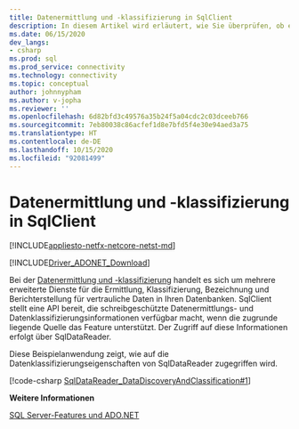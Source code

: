 ```yaml
---
title: Datenermittlung und -klassifizierung in SqlClient
description: In diesem Artikel wird erläutert, wie Sie überprüfen, ob eine SQL Server-Datenbank die Datenklassifizierung unterstützt. Außerdem erfahren Sie, wie Sie über das SqlDataReader-Objekt auf Datenklassifizierungsinformationen zugreifen.
ms.date: 06/15/2020
dev_langs:
- csharp
ms.prod: sql
ms.prod_service: connectivity
ms.technology: connectivity
ms.topic: conceptual
author: johnnypham
ms.author: v-jopha
ms.reviewer: ''
ms.openlocfilehash: 6d82bfd3c49576a35b24f5a04cdc2c03dceeb766
ms.sourcegitcommit: 7eb80038c86acfef1d8e7bfd5f4e30e94aed3a75
ms.translationtype: HT
ms.contentlocale: de-DE
ms.lasthandoff: 10/15/2020
ms.locfileid: "92081499"
---
```

# <a name="data-discovery-and-classification-in-sqlclient"></a>Datenermittlung und -klassifizierung in SqlClient

[!INCLUDE[appliesto-netfx-netcore-netst-md](../../../includes/appliesto-netfx-netcore-netst-md.md)]

[!INCLUDE[Driver_ADONET_Download](../../../includes/driver_adonet_download.md)]

Bei der [Datenermittlung und -klassifizierung](../../../relational-databases/security/sql-data-discovery-and-classification.md) handelt es sich um mehrere erweiterte Dienste für die Ermittlung, Klassifizierung, Bezeichnung und Berichterstellung für vertrauliche Daten in Ihren Datenbanken. SqlClient stellt eine API bereit, die schreibgeschützte Datenermittlungs- und Datenklassifizierungsinformationen verfügbar macht, wenn die zugrunde liegende Quelle das Feature unterstützt. Der Zugriff auf diese Informationen erfolgt über SqlDataReader.

Diese Beispielanwendung zeigt, wie auf die Datenklassifizierungseigenschaften von SqlDataReader zugegriffen wird.

[!code-csharp [SqlDataReader_DataDiscoveryAndClassification#1](~/../sqlclient/doc/samples/SqlDataReader_DataDiscoveryAndClassification.cs#1)]

**Weitere Informationen**  

 [SQL Server-Features und ADO.NET](sql-server-features-adonet.md)